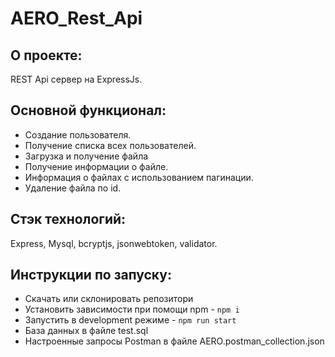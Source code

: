 # AERO_Rest_Api

## О проекте:
REST Api сервер на ExpressJs.

## Основной функционал: 
- Создание пользователя.
- Получение списка всех пользователей.
- Загрузка и получение файла
- Получение информации о файле.
- Информация о файлах с использованием пагинации.
- Удаление файла по id.


## Стэк технологий:
Express, Mysql, bcryptjs, jsonwebtoken, validator.

## Инструкции по запуску:
- Скачать или склонировать репозитори
- Установить зависимости при помощи npm - `npm i`
- Запустить в development режиме - `npm run start`
- База данных в файле test.sql
- Настроенные запросы Postman в файле AERO.postman_collection.json